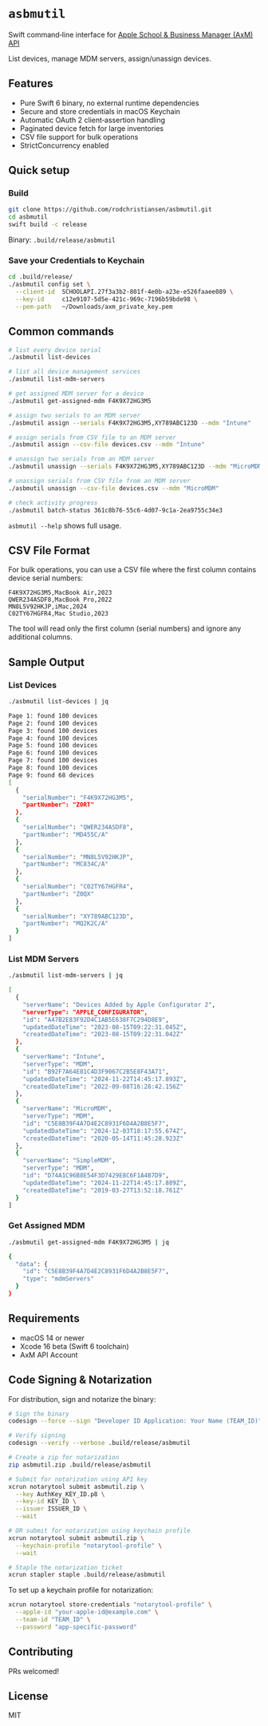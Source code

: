 # `asbmutil`

Swift command‑line interface for [Apple School & Business Manager (AxM) API](https://developer.apple.com/documentation/apple-school-and-business-manager-api)

List devices, manage MDM servers, assign/unassign devices.

## Features

* Pure Swift 6 binary, no external runtime dependencies
* Secure and store credentials in macOS Keychain
* Automatic OAuth 2 client‑assertion handling
* Paginated device fetch for large inventories
* CSV file support for bulk operations
* StrictConcurrency enabled

## Quick setup

### Build

```bash
git clone https://github.com/rodchristiansen/asbmutil.git
cd asbmutil
swift build -c release
```

Binary: `.build/release/asbmutil`

### Save your Credentials to Keychain

```bash
cd .build/release/
./asbmutil config set \
  --client-id  SCHOOLAPI.27f3a3b2-801f-4e0b-a23e-e526faaee089 \
  --key-id     c12e9107-5d5e-421c-969c-7196b59bde98 \
  --pem-path   ~/Downloads/axm_private_key.pem
```

## Common commands

```bash
# list every device serial
./asbmutil list-devices

# list all device management services
./asbmutil list-mdm-servers

# get assigned MDM server for a device
./asbmutil get-assigned-mdm F4K9X72HG3M5

# assign two serials to an MDM server
./asbmutil assign --serials F4K9X72HG3M5,XY789ABC123D --mdm "Intune"

# assign serials from CSV file to an MDM server
./asbmutil assign --csv-file devices.csv --mdm "Intune"

# unassign two serials from an MDM server
./asbmutil unassign --serials F4K9X72HG3M5,XY789ABC123D --mdm "MicroMDM"

# unassign serials from CSV file from an MDM server
./asbmutil unassign --csv-file devices.csv --mdm "MicroMDM"

# check activity progress
./asbmutil batch-status 361c8b76-55c6-4d07-9c1a-2ea9755c34e3
```

`asbmutil --help` shows full usage.

## CSV File Format

For bulk operations, you can use a CSV file where the first column contains device serial numbers:

```csv
F4K9X72HG3M5,MacBook Air,2023
QWER234ASDF8,MacBook Pro,2022
MN8L5V92HKJP,iMac,2024
C02TY67HGFR4,Mac Studio,2023
```

The tool will read only the first column (serial numbers) and ignore any additional columns.

## Sample Output

### List Devices

```bash
./asbmutil list-devices | jq

Page 1: found 100 devices
Page 2: found 100 devices
Page 3: found 100 devices
Page 4: found 100 devices
Page 5: found 100 devices
Page 6: found 100 devices
Page 7: found 100 devices
Page 8: found 100 devices
Page 9: found 68 devices
[
  {
    "serialNumber": "F4K9X72HG3M5",
    "partNumber": "Z0RT"
  },
  {
    "serialNumber": "QWER234ASDF8",
    "partNumber": "MD455C/A"
  },
  {
    "serialNumber": "MN8L5V92HKJP",
    "partNumber": "MC834C/A"
  },
  {
    "serialNumber": "C02TY67HGFR4",
    "partNumber": "Z0QX"
  },
  {
    "serialNumber": "XY789ABC123D",
    "partNumber": "MQ2K2C/A"
  }
]
```

### List MDM Servers

```bash
./asbmutil list-mdm-servers | jq

[
  {
    "serverName": "Devices Added by Apple Configurator 2",
    "serverType": "APPLE_CONFIGURATOR",
    "id": "A47B2E83F92D4C1AB5E638F7C294D8E9",
    "updatedDateTime": "2023-08-15T09:22:31.045Z",
    "createdDateTime": "2023-08-15T09:22:31.042Z"
  },
  {
    "serverName": "Intune",
    "serverType": "MDM",
    "id": "B92F7A64E81C4D3F9067C2B5E8F43A71",
    "updatedDateTime": "2024-11-22T14:45:17.893Z",
    "createdDateTime": "2022-09-08T16:28:42.156Z"
  },
  {
    "serverName": "MicroMDM",
    "serverType": "MDM",
    "id": "C5E8B39F4A7D4E2C8931F6D4A2B8E5F7",
    "updatedDateTime": "2024-12-03T18:17:55.674Z",
    "createdDateTime": "2020-05-14T11:45:28.923Z"
  },
  {
    "serverName": "SimpleMDM",
    "serverType": "MDM",
    "id": "D74A1C96B8E54F3D7429E8C6F1A4B7D9",
    "updatedDateTime": "2024-11-22T14:45:17.889Z",
    "createdDateTime": "2019-03-27T13:52:18.761Z"
  }
]
```

### Get Assigned MDM

```bash
./asbmutil get-assigned-mdm F4K9X72HG3M5 | jq

{
  "data": {
    "id": "C5E8B39F4A7D4E2C8931F6D4A2B8E5F7",
    "type": "mdmServers"
  }
}
```

## Requirements

* macOS 14 or newer  
* Xcode 16 beta (Swift 6 toolchain)  
* AxM API Account

## Code Signing & Notarization

For distribution, sign and notarize the binary:

```bash
# Sign the binary
codesign --force --sign "Developer ID Application: Your Name (TEAM_ID)" .build/release/asbmutil

# Verify signing
codesign --verify --verbose .build/release/asbmutil

# Create a zip for notarization
zip asbmutil.zip .build/release/asbmutil

# Submit for notarization using API key
xcrun notarytool submit asbmutil.zip \
  --key AuthKey_KEY_ID.p8 \
  --key-id KEY_ID \
  --issuer ISSUER_ID \
  --wait

# OR submit for notarization using keychain profile
xcrun notarytool submit asbmutil.zip \
  --keychain-profile "notarytool-profile" \
  --wait

# Staple the notarization ticket
xcrun stapler staple .build/release/asbmutil
```

To set up a keychain profile for notarization:

```bash
xcrun notarytool store-credentials "notarytool-profile" \
  --apple-id "your-apple-id@example.com" \
  --team-id "TEAM_ID" \
  --password "app-specific-password"
```

## Contributing

PRs welcomed!

## License

MIT
